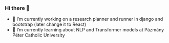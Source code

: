 ### Hi there 👺

- 🔭 I’m currently working on a research planner and runner in django and bootstrap (later change it to React)
- 👅 I’m currently learning about NLP and Transformer models at Pázmány Péter Catholic University